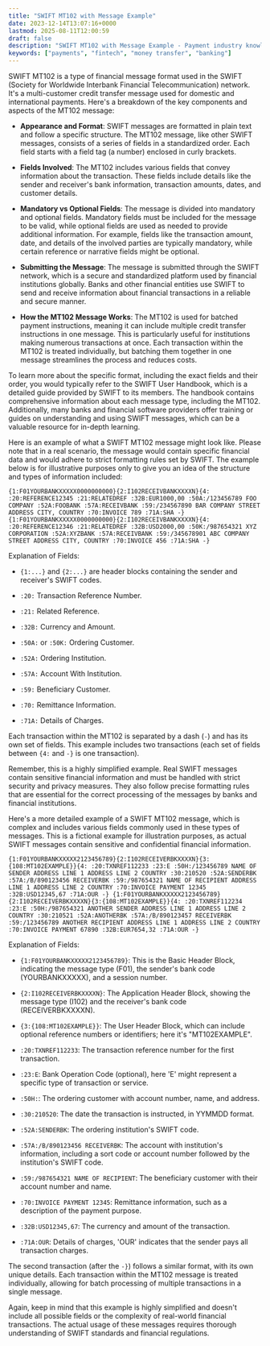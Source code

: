 ```yaml
---
title: "SWIFT MT102 with Message Example"
date: 2023-12-14T13:07:16+0000
lastmod: 2025-08-11T12:00:59
draft: false
description: "SWIFT MT102 with Message Example - Payment industry knowledge and insights"
keywords: ["payments", "fintech", "money transfer", "banking"]
---
```


SWIFT MT102 is a type of financial message format used in the SWIFT (Society for Worldwide Interbank Financial Telecommunication) network. It's a multi-customer credit transfer message used for domestic and international payments. Here's a breakdown of the key components and aspects of the MT102 message:

- **Appearance and Format**: SWIFT messages are formatted in plain text and follow a specific structure. The MT102 message, like other SWIFT messages, consists of a series of fields in a standardized order. Each field starts with a field tag (a number) enclosed in curly brackets.

- **Fields Involved**: The MT102 includes various fields that convey information about the transaction. These fields include details like the sender and receiver's bank information, transaction amounts, dates, and customer details.

- **Mandatory vs Optional Fields**: The message is divided into mandatory and optional fields. Mandatory fields must be included for the message to be valid, while optional fields are used as needed to provide additional information. For example, fields like the transaction amount, date, and details of the involved parties are typically mandatory, while certain reference or narrative fields might be optional.

- **Submitting the Message**: The message is submitted through the SWIFT network, which is a secure and standardized platform used by financial institutions globally. Banks and other financial entities use SWIFT to send and receive information about financial transactions in a reliable and secure manner.

- **How the MT102 Message Works**: The MT102 is used for batched payment instructions, meaning it can include multiple credit transfer instructions in one message. This is particularly useful for institutions making numerous transactions at once. Each transaction within the MT102 is treated individually, but batching them together in one message streamlines the process and reduces costs.

To learn more about the specific format, including the exact fields and their order, you would typically refer to the SWIFT User Handbook, which is a detailed guide provided by SWIFT to its members. The handbook contains comprehensive information about each message type, including the MT102. Additionally, many banks and financial software providers offer training or guides on understanding and using SWIFT messages, which can be a valuable resource for in-depth learning.

Here is an example of what a SWIFT MT102 message might look like. Please note that in a real scenario, the message would contain specific financial data and would adhere to strict formatting rules set by SWIFT. The example below is for illustrative purposes only to give you an idea of the structure and types of information included:

`{1:F01YOURBANKXXXXX0000000000}{2:I102RECEIVBANKXXXXN}{4:
:20:REFERENCE12345
:21:RELATEDREF
:32B:EUR1000,00
:50A:/123456789
FOO COMPANY
:52A:FOOBANK
:57A:RECEIVBANK
:59:/234567890
BAR COMPANY
STREET ADDRESS
CITY, COUNTRY
:70:INVOICE 789
:71A:SHA
-}
{1:F01YOURBANKXXXXX0000000000}{2:I102RECEIVBANKXXXXN}{4:
:20:REFERENCE12346
:21:RELATEDREF
:32B:USD2000,00
:50K:/987654321
XYZ CORPORATION
:52A:XYZBANK
:57A:RECEIVBANK
:59:/345678901
ABC COMPANY
STREET ADDRESS
CITY, COUNTRY
:70:INVOICE 456
:71A:SHA
-}`

Explanation of Fields:

- `{1:...}` and `{2:...}` are header blocks containing the sender and receiver's SWIFT codes.

- `:20:` Transaction Reference Number.

- `:21:` Related Reference.

- `:32B:` Currency and Amount.

- `:50A:` or `:50K:` Ordering Customer.

- `:52A:` Ordering Institution.

- `:57A:` Account With Institution.

- `:59:` Beneficiary Customer.

- `:70:` Remittance Information.

- `:71A:` Details of Charges.

Each transaction within the MT102 is separated by a dash (`-`) and has its own set of fields. This example includes two transactions (each set of fields between `{4:` and `-}` is one transaction).

Remember, this is a highly simplified example. Real SWIFT messages contain sensitive financial information and must be handled with strict security and privacy measures. They also follow precise formatting rules that are essential for the correct processing of the messages by banks and financial institutions.

Here's a more detailed example of a SWIFT MT102 message, which is complex and includes various fields commonly used in these types of messages. This is a fictional example for illustration purposes, as actual SWIFT messages contain sensitive and confidential financial information.

`{1:F01YOURBANKXXXXX2123456789}{2:I102RECEIVERBKXXXXN}{3:{108:MT102EXAMPLE}}{4:
:20:TXNREF112233
:23:E
:50H:/123456789
NAME OF SENDER
ADDRESS LINE 1
ADDRESS LINE 2
COUNTRY
:30:210520
:52A:SENDERBK
:57A:/B/890123456
RECEIVERBK
:59:/987654321
NAME OF RECIPIENT
ADDRESS LINE 1
ADDRESS LINE 2
COUNTRY
:70:INVOICE PAYMENT 12345
:32B:USD12345,67
:71A:OUR
-}
{1:F01YOURBANKXXXXX2123456789}{2:I102RECEIVERBKXXXXN}{3:{108:MT102EXAMPLE}}{4:
:20:TXNREF112234
:23:E
:50H:/987654321
ANOTHER SENDER
ADDRESS LINE 1
ADDRESS LINE 2
COUNTRY
:30:210521
:52A:ANOTHERBK
:57A:/B/890123457
RECEIVERBK
:59:/123456789
ANOTHER RECIPIENT
ADDRESS LINE 1
ADDRESS LINE 2
COUNTRY
:70:INVOICE PAYMENT 67890
:32B:EUR7654,32
:71A:OUR
-}`

Explanation of Fields:

- `{1:F01YOURBANKXXXXX2123456789}`: This is the Basic Header Block, indicating the message type (F01), the sender's bank code (YOURBANKXXXXX), and a session number.

- `{2:I102RECEIVERBKXXXXN}`: The Application Header Block, showing the message type (I102) and the receiver's bank code (RECEIVERBKXXXXN).

- `{3:{108:MT102EXAMPLE}}`: The User Header Block, which can include optional reference numbers or identifiers; here it's "MT102EXAMPLE".

- `:20:TXNREF112233`: The transaction reference number for the first transaction.

- `:23:E`: Bank Operation Code (optional), here 'E' might represent a specific type of transaction or service.

- `:50H:`: The ordering customer with account number, name, and address.

- `:30:210520`: The date the transaction is instructed, in YYMMDD format.

- `:52A:SENDERBK`: The ordering institution's SWIFT code.

- `:57A:/B/890123456 RECEIVERBK`: The account with institution's information, including a sort code or account number followed by the institution's SWIFT code.

- `:59:/987654321 NAME OF RECIPIENT`: The beneficiary customer with their account number and name.

- `:70:INVOICE PAYMENT 12345`: Remittance information, such as a description of the payment purpose.

- `:32B:USD12345,67`: The currency and amount of the transaction.

- `:71A:OUR`: Details of charges, 'OUR' indicates that the sender pays all transaction charges.

The second transaction (after the `-}`) follows a similar format, with its own unique details. Each transaction within the MT102 message is treated individually, allowing for batch processing of multiple transactions in a single message.

Again, keep in mind that this example is highly simplified and doesn't include all possible fields or the complexity of real-world financial transactions. The actual usage of these messages requires thorough understanding of SWIFT standards and financial regulations.